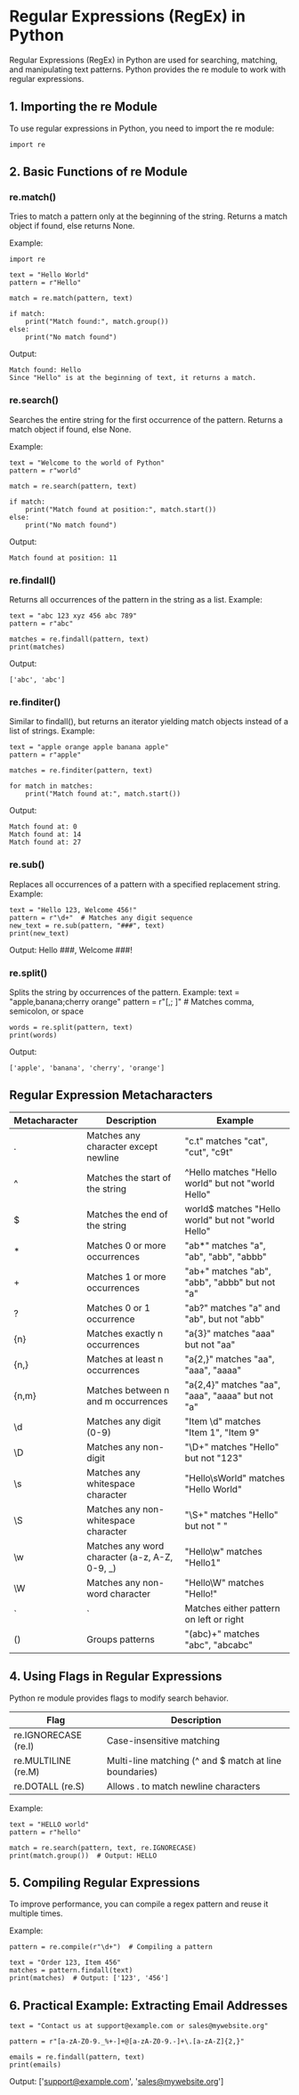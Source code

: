 # Regular Expressions (RegEx) in Python

Regular Expressions (RegEx) in Python are used for searching, matching, and manipulating text patterns. Python provides the re module to work with regular expressions.

## 1. Importing the re Module
To use regular expressions in Python, you need to import the re module:

    import re

## 2. Basic Functions of re Module
### re.match()
Tries to match a pattern only at the beginning of the string.
Returns a match object if found, else returns None.

Example:

    import re

    text = "Hello World"
    pattern = r"Hello"

    match = re.match(pattern, text)

    if match:
        print("Match found:", match.group())
    else:
        print("No match found")
Output:

    Match found: Hello
    Since "Hello" is at the beginning of text, it returns a match.

### re.search()
Searches the entire string for the first occurrence of the pattern.
Returns a match object if found, else None.

Example:

    text = "Welcome to the world of Python"
    pattern = r"world"

    match = re.search(pattern, text)

    if match:
        print("Match found at position:", match.start())
    else:
        print("No match found")
Output:

    Match found at position: 11

### re.findall()
Returns all occurrences of the pattern in the string as a list.
Example:

    text = "abc 123 xyz 456 abc 789"
    pattern = r"abc"

    matches = re.findall(pattern, text)
    print(matches)

Output:

    ['abc', 'abc']
### re.finditer()
Similar to findall(), but returns an iterator yielding match objects instead of a list of strings.
Example:

    text = "apple orange apple banana apple"
    pattern = r"apple"

    matches = re.finditer(pattern, text)

    for match in matches:
        print("Match found at:", match.start())

Output:

    Match found at: 0
    Match found at: 14
    Match found at: 27

### re.sub()

Replaces all occurrences of a pattern with a specified replacement string.
Example:

    text = "Hello 123, Welcome 456!"
    pattern = r"\d+"  # Matches any digit sequence
    new_text = re.sub(pattern, "###", text)
    print(new_text)
Output:
    Hello ###, Welcome ###!
    
### re.split()
Splits the string by occurrences of the pattern.
Example:
    text = "apple,banana;cherry orange"
    pattern = r"[,; ]"  # Matches comma, semicolon, or space

    words = re.split(pattern, text)
    print(words)
Output:

    ['apple', 'banana', 'cherry', 'orange']
## Regular Expression Metacharacters

|Metacharacter	|Description|	Example|
|--------------|-------------|-----------|
|.	|Matches any character except newline	|"c.t" matches "cat", "cut", "c9t"|
|^	|Matches the start of the string	|^Hello matches "Hello world" but not "world Hello"|
|$	|Matches the end of the string	|world$ matches "Hello world" but not "world Hello"|
|*	|Matches 0 or more occurrences	|"ab*" matches "a", "ab", "abb", "abbb"|
|+	|Matches 1 or more occurrences	|"ab+" matches "ab", "abb", "abbb" but not "a"|
|?	|Matches 0 or 1 occurrence	|"ab?" matches "a" and "ab", but not "abb"|
|{n}	|Matches exactly n occurrences	|"a{3}" matches "aaa" but not "aa"|
|{n,}	|Matches at least n occurrences	|"a{2,}" matches "aa", "aaa", "aaaa"|
|{n,m}	|Matches between n and m occurrences	|"a{2,4}" matches "aa", "aaa", "aaaa" but not "a"|
|\d	|Matches any digit (0-9)	|"Item \d" matches "Item 1", "Item 9"|
|\D	|Matches any non-digit	|"\D+" matches "Hello" but not "123"|
|\s|	Matches any whitespace character	|"Hello\sWorld" matches "Hello World"|
|\S	|Matches any non-whitespace character	|"\S+" matches "Hello" but not " "|
|\w	|Matches any word character (a-z, A-Z, 0-9, _)	|"Hello\w" matches "Hello1"|
|\W	|Matches any non-word character	|"Hello\W" matches "Hello!"|
|`	|`	|Matches either pattern on left or right|
|()|	Groups patterns	|"(abc)+" matches "abc", "abcabc"|

## 4. Using Flags in Regular Expressions
Python re module provides flags to modify search behavior.

|Flag|	Description|
|---------|----------|
|re.IGNORECASE (re.I)	|Case-insensitive matching|
|re.MULTILINE (re.M)	|Multi-line matching (^ and $ match at line boundaries)|
|re.DOTALL (re.S)	|Allows . to match newline characters|

Example:

    text = "HELLO world"
    pattern = r"hello"

    match = re.search(pattern, text, re.IGNORECASE)
    print(match.group())  # Output: HELLO
## 5. Compiling Regular Expressions
To improve performance, you can compile a regex pattern and reuse it multiple times.

Example:

    pattern = re.compile(r"\d+")  # Compiling a pattern

    text = "Order 123, Item 456"
    matches = pattern.findall(text)
    print(matches)  # Output: ['123', '456']

## 6. Practical Example: Extracting Email Addresses

    text = "Contact us at support@example.com or sales@mywebsite.org"

    pattern = r"[a-zA-Z0-9._%+-]+@[a-zA-Z0-9.-]+\.[a-zA-Z]{2,}"

    emails = re.findall(pattern, text)
    print(emails)
Output:
    ['support@example.com', 'sales@mywebsite.org']